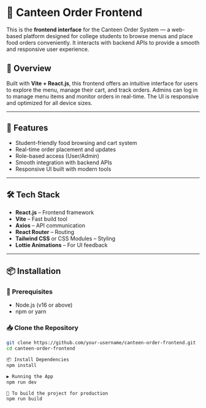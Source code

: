 # 🍴 Canteen Order Frontend

This is the **frontend interface** for the Canteen Order System — a web-based platform designed for college students to browse menus and place food orders conveniently. It interacts with backend APIs to provide a smooth and responsive user experience.

## 🚀 Overview

Built with **Vite + React.js**, this frontend offers an intuitive interface for users to explore the menu, manage their cart, and track orders. Admins can log in to manage menu items and monitor orders in real-time. The UI is responsive and optimized for all device sizes.

---

## 🎯 Features

- Student-friendly food browsing and cart system
- Real-time order placement and updates
- Role-based access (User/Admin)
- Smooth integration with backend APIs
- Responsive UI built with modern tools

---

## 🛠️ Tech Stack

- **React.js** – Frontend framework
- **Vite** – Fast build tool
- **Axios** – API communication
- **React Router** – Routing
- **Tailwind CSS** or CSS Modules – Styling
- **Lottie Animations** – For UI feedback

---

## 📦 Installation

### 🔧 Prerequisites

- Node.js (v16 or above)
- npm or yarn

### 📥 Clone the Repository

```bash
git clone https://github.com/your-username/canteen-order-frontend.git
cd canteen-order-frontend

📦 Install Dependencies
npm install

▶️ Running the App
npm run dev

🔨 To build the project for production
npm run build
